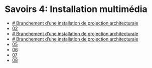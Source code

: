 #  Savoirs 4: <!-- %: BLOC4 -->Installation multimédia<!-- %; -->

<!-- start-replace-subnav depth=1 -->
* [<!-- %: BLOC1_SAVOIR1  --># Branchement d’une installation de projection architecturale<!-- %; -->](/03-savoirs/04/01/)
* [02](/03-savoirs/04/02/)
* [<!-- %: BLOC1_SAVOIR1  --># Branchement d’une installation de projection architecturale<!-- %; -->](/03-savoirs/04/03/)
* [<!-- %: BLOC1_SAVOIR1  --># Branchement d’une installation de projection architecturale<!-- %; -->](/03-savoirs/04/04/)
* [05](/03-savoirs/04/05/)
* [06](/03-savoirs/04/06/)
* [07](/03-savoirs/04/07/)
* [08](/03-savoirs/04/08/)
<!-- end-replace-subnav -->
